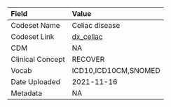 |Field            |Value                |
|:----------------|:--------------------|
|Codeset Name     |Celiac disease       |
|Codeset Link     |[dx_celiac](https://github.com/PEDSnet/Variable-Dictionary/blob/main/conditions/dx_celiac.csv)|
|CDM              |NA                   |
|Clinical Concept |RECOVER              |
|Vocab            |ICD10,ICD10CM,SNOMED |
|Date Uploaded    |2021-11-16           |
|Metadata         |NA                   |
